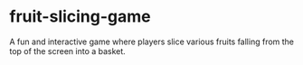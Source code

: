 # fruit-slicing-game
A fun and interactive game where players slice various fruits falling from the top of the screen into a basket. 
